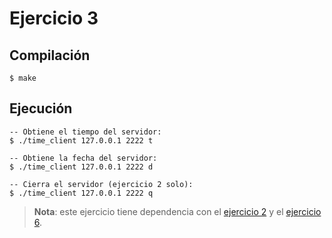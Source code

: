 # Ejercicio 3

## Compilación

```sh-session
$ make
```

## Ejecución

```sh-session
-- Obtiene el tiempo del servidor:
$ ./time_client 127.0.0.1 2222 t

-- Obtiene la fecha del servidor:
$ ./time_client 127.0.0.1 2222 d

-- Cierra el servidor (ejercicio 2 solo):
$ ./time_client 127.0.0.1 2222 q
```

> **Nota**: este ejercicio tiene dependencia con el [ejercicio 2](../ejercicio2)
y el [ejercicio 6](../ejercicio6).
